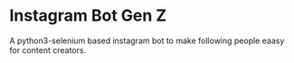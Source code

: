 # Instagram Bot Gen Z
 A python3-selenium based instagram bot to make following people eaasy for content creators.
